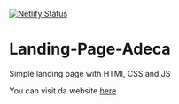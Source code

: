 [![Netlify Status](https://api.netlify.com/api/v1/badges/ecf3e4c2-e798-40e7-bdfc-b498868b02ea/deploy-status)](https://app.netlify.com/sites/adeca-landing-page/deploys)

# Landing-Page-Adeca

Simple landing page with HTMl, CSS and JS 

You can visit da website [here](https://adeca-landing-page.netlify.app)




